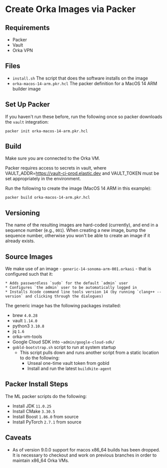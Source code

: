 # Create Orka Images via Packer

## Requirements

- Packer
- Vault
- Orka VPN

## Files

- `install.sh` The script that does the software installs on the image
- `orka-macos-14-arm.pkr.hcl` The packer definition for a MacOS 14 ARM builder image


## Set Up Packer

If you haven't run these before, run the following once so packer downloads the `vault` integration:

```
packer init orka-macos-14-arm.pkr.hcl
```

## Build

Make sure you are connected to the Orka VM.

Packer requires access to secrets in vault, where VAULT_ADDR=https://vault-ci-prod.elastic.dev and VAULT_TOKEN must be set appropriately in the environment.

Run the following to create the image (MacOS 14 ARM in this example):

```
packer build orka-macos-14-arm.pkr.hcl
```

## Versioning

The name of the resulting images are hard-coded (currently), and end in a sequence number (e.g., `001`).  When creating a new image, bump the sequence number, otherwise you won't be able to create an image if it already exists.

## Source Images

We make use of an image - `generic-14-sonoma-arm-001.orkasi` - that is configured such that it:

    * Adds passwordless `sudo` for the default `admin` user
    * Configures `the admin` user to be automatically logged in
    * Installs Xcode command line tools version 14 (by running `clang++ --version` and clicking through the dialogues)

The generic image has the following packages installed:

 * brew `4.0.28`
 * vault `1.14.0`
 * python3 `3.10.8`
 * jq `1.6`
 * orka-vm-tools
 * Google Cloud SDK into `~admin/google-cloud-sdk/`
 * `gobld-bootstrap.sh` script to run at system startup
    * This script pulls down and runs another script from a static location to do the following:
      * Unseal one-time vault token from gobld
      * Install and run the latest `buildkite-agent`

## Packer Install Steps

The ML packer scripts do the following:
 * Install JDK `11.0.25`
 * Install CMake `3.30.5`
 * Install Boost `1.86.0` from source
 * Install PyTorch `2.7.1` from source

## Caveats

* As of version 9.0.0 support for macos x86_64 builds has been dropped. It is necessary to checkout and work on previous branches in order to maintain x86_64 Orka VMs.
